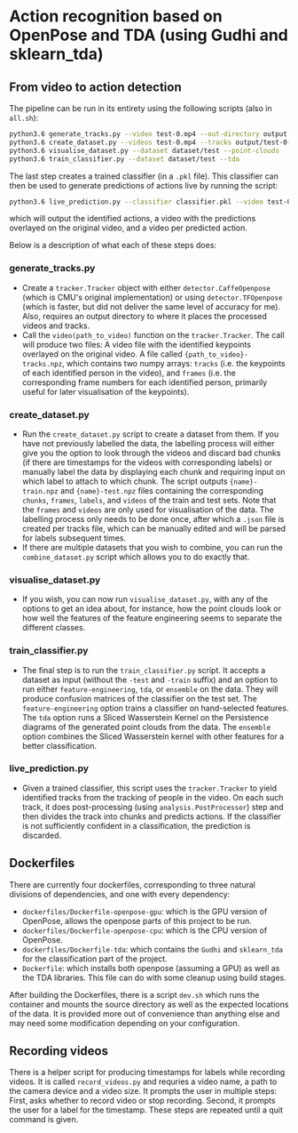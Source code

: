 # Action recognition based on OpenPose and TDA (using Gudhi and sklearn_tda)

## From video to action detection
The pipeline can be run in its entirety using the following scripts (also in `all.sh`):

```bash
python3.6 generate_tracks.py --video test-0.mp4 --out-directory output
python3.6 create_dataset.py --videos test-0.mp4 --tracks output/test-0-tracks.npz --out-file dataset/test
python3.6 visualise_dataset.py --dataset dataset/test --point-clouds
python3.6 train_classifier.py --dataset dataset/test --tda
```

The last step creates a trained classifier (in a `.pkl` file).  This classifier can then be used to generate predictions of actions live by running the script:

```bash
python3.6 live_prediction.py --classifier classifier.pkl --video test-0.mp4 --out-directory predictions
```

which will output the identified actions, a video with the predictions overlayed on the original video, and a video per predicted action.

Below is a description of what each of these steps does:

### generate_tracks.py
* Create a `tracker.Tracker` object with either `detector.CaffeOpenpose` (which is CMU's original implementation) or using `detector.TFOpenpose` (which is faster, but did not deliver the same level of accuracy for me). Also, requires an output directory to where it places the processed videos and tracks.
* Call the `video(path_to_video)` function on the `tracker.Tracker`.  The call will produce two files: A video file with the identified keypoints overlayed on the original video.  A file called `{path_to_video}-tracks.npz`, which contains two numpy arrays: `tracks` (i.e. the keypoints of each identified person in the video), and `frames` (i.e. the corresponding frame numbers for each identified person, primarily useful for later visualisation of the keypoints).

### create_dataset.py
* Run the `create_dataset.py` script to create a dataset from them.  If you have not previously labelled the data, the labelling process will either give you the option to look through the videos and discard bad chunks (if there are timestamps for the videos with corresponding labels) or manually label the data by displaying each chunk and requiring input on which label to attach to which chunk.  The script outputs `{name}-train.npz` and `{name}-test.npz` files containing the corresponding `chunks`, `frames`, `labels`, and `videos` of the train and test sets.  Note that the `frames` and `videos` are only used for visualisation of the data.  The labelling process only needs to be done once, after which a `.json` file is created per tracks file, which can be manually edited and will be parsed for labels subsequent times.
* If there are multiple datasets that you wish to combine, you can run the `combine_dataset.py` script which allows you to do exactly that.

### visualise_dataset.py
* If you wish, you can now run `visualise_dataset.py`, with any of the options to get an idea about, for instance, how the point clouds look or how well the features of the feature engineering seems to separate the different classes.

### train_classifier.py
* The final step is to run the `train_classifier.py` script.  It accepts a dataset as input (without the `-test` and `-train` suffix) and an option to run either `feature-engineering`, `tda`, or `ensemble` on the data.  They will produce confusion matrices of the classifier on the test set.  The `feature-engineering` option trains a classifier on hand-selected features.  The `tda` option runs a Sliced Wasserstein Kernel on the Persistence diagrams of the generated point clouds from the data.  The `ensemble` option combines the Sliced Wasserstein kernel with other features for a better classification.

### live_prediction.py
* Given a trained classifier, this script uses the `tracker.Tracker` to yield identified tracks from the tracking of people in the video.  On each such track, it does post-processing (using `analysis.PostProcessor`) step and then divides the track into chunks and predicts actions.  If the classifier is not sufficiently confident in a classification, the prediction is discarded.

## Dockerfiles
There are currently four dockerfiles, corresponding to three natural divisions of dependencies, and one with every dependency:

* `dockerfiles/Dockerfile-openpose-gpu`: which is the GPU version of OpenPose, allows the openpose parts of this project to be run.
* `dockerfiles/Dockerfile-openpose-cpu`: which is the CPU version of OpenPose.
* `dockerfiles/Dockerfile-tda`: which contains the `Gudhi` and `sklearn_tda` for the classification part of the project.
* `Dockerfile`: which installs both openpose (assuming a GPU) as well as the TDA libraries.  This file can do with some cleanup using build stages.

After building the Dockerfiles, there is a script `dev.sh` which runs the container and mounts the source directory as well as the expected locations of the data.  It is provided more out of convenience than anything else and may need some modification depending on your configuration.

## Recording videos
There is a helper script for producing timestamps for labels while recording videos.  It is called `record_videos.py` and requries a video name, a path to the camera device and a video size.  It prompts the user in multiple steps: First, asks whether to record video or stop recording.  Second, it prompts the user for a label for the timestamp.  These steps are repeated until a quit command is given.
